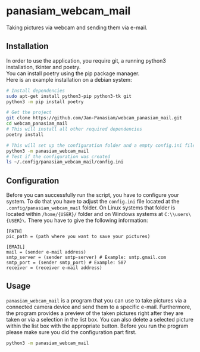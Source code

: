 # panasiam_webcam_mail

Taking pictures via webcam and sending them via e-mail.

## Installation

In order to use the application, you require git, a running python3 installation, tkinter and poetry.  
You can install poetry using the pip package manager.  
Here is an example installation on a debian system:
```bash
# Install dependencies
sudo apt-get install python3-pip python3-tk git
python3 -m pip install poetry

# Get the project
git clone https://github.com/Jan-Panasiam/webcam_panasiam_mail.git
cd webcam_panasiam_mail
# This will install all other required dependencies
poetry install

# This will set up the configuration folder and a empty config.ini file.
python3 -m panasiam_webcam_mail
# Test if the configuration was created
ls ~/.config/panasiam_webcam_mail/config.ini
```

## Configuration

Before you can successfully run the script, you have to configure your system. To do that you have to adjust the `config.ini` file located at the `.config/panasiam_webcam_mail` folder.
On Linux systems that folder is located within `/home/{USER}/` folder and on Windows systems at `C:\\users\{USER}\`.
There you have to give the following information:
```
[PATH]
pic_path = (path where you want to save your pictures)

[EMAIL]
mail = (sender e-mail address)
smtp_server = (sender smtp-server) # Example: smtp.gmail.com
smtp_port = (sender smtp_port) # Example: 587
receiver = (receiver e-mail address)
```

## Usage

`panasiam_webcam_mail` is a program that you can use to take pictures via a connected camera device and send them to a specific e-mail. Furthermore, the program provides a preview of the taken pictures right after they are taken or via a selection in the list box. You can also delete a selected picture within the list box with the appropriate button. Before you run the program please make sure you did the configuration part first.
```bash
python3 -m panasiam_webcam_mail
```
